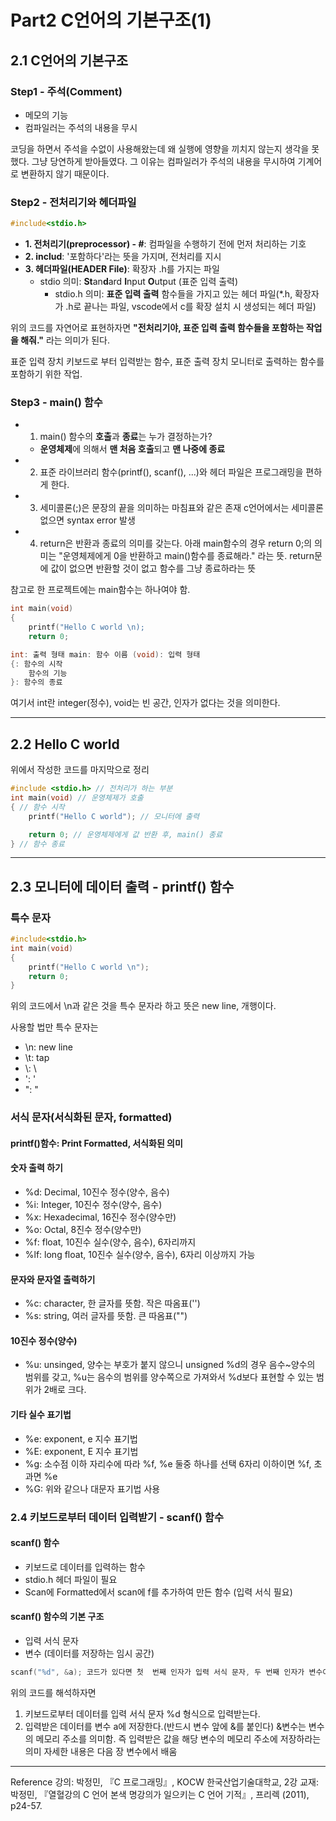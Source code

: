 # Part2 C언어의 기본구조(1)

## 2.1 C언어의 기본구조

### Step1 - 주석(Comment)

- 메모의 기능
- 컴파일러는 주석의 내용을 무시

코딩을 하면서 주석을 수없이 사용해왔는데 왜 실행에 영향을 끼치지 않는지 생각을 못했다.
그냥 당연하게 받아들였다.
그 이유는 컴파일러가 주석의 내용을 무시하여 기계어로 변환하지 않기 때문이다.

### Step2 - 전처리기와 헤더파일

```c
#include<stdio.h>
```

- **1. 전처리기(preprocessor) - #**: 컴파일을 수행하기 전에 먼저 처리하는 기호
- **2. includ**: '포함하다'라는 뜻을 가지며, 전처리를 지시
- **3. 헤더파일(HEADER File)**: 확장자 .h를 가지는 파일
  - stdio 의미: **St**an**d**ard **I**nput **O**utput (표준 입력 출력)
    - stdio.h 의미: **표준 입력 출력** 함수들을 가지고 있는 헤더 파일(\*.h, 확장자가 .h로 끝나는 파일, vscode에서 c를 확장 설치 시 생성되는 헤더 파일)

위의 코드를 자연어로 표현하자면
**"전처리기야, 표준 입력 출력 함수들을 포함하는 작업을 해줘."** 라는 의미가 된다.

표준 입력 장치 키보드로 부터 입력받는 함수, 표준 출력 장치 모니터로 출력하는 함수를 포함하기 위한 작업.

### Step3 - main() 함수

- 1. main() 함수의 **호출**과 **종료**는 누가 결정하는가?
  - **운영체제**에 의해서 **맨 처음 호출**되고 **맨 나중에 종료**
- 2. 표준 라이브러리 함수(printf(), scanf(), ...)와 헤더 파일은 프로그래밍을 편하게 한다.
- 3. 세미콜론(;)은 문장의 끝을 의미하는 마침표와 같은 존재
     c언어에서는 세미콜론 없으면 syntax error 발생
- 4. return은 반환과 종료의 의미를 갖는다.
     아래 main함수의 경우 return 0;의 의미는 "운영체제에게 0을 반환하고 main()함수를 종료해라." 라는 뜻.
     return문에 값이 없으면 반환할 것이 없고 함수를 그냥 종료하라는 뜻

참고로 한 프로젝트에는 main함수는 하나여야 함.

```c
int main(void)
{
	printf("Hello C world \n);
    return 0;

int: 출력 형태 main: 함수 이름 (void): 입력 형태
{: 함수의 시작
	함수의 기능
}: 함수의 종료
```

여기서 int란 integer(정수), void는 빈 공간, 인자가 없다는 것을 의미한다.

---

## 2.2 Hello C world

위에서 작성한 코드를 마지막으로 정리

```c
#include <stdio.h> // 전처리가 하는 부분
int main(void) // 운영체제가 호출
{ // 함수 시작
    printf("Hello C world"); // 모니터에 출력

    return 0; // 운영체제에게 값 반환 후, main() 종료
} // 함수 종료
```

---

## 2.3 모니터에 데이터 출력 - printf() 함수

### 특수 문자

```c
#include<stdio.h>
int main(void)
{
    printf("Hello C world \n");
    return 0;
}
```

위의 코드에서 \n과 같은 것을 특수 문자라 하고 뜻은 new line, 개행이다.

사용할 법만 특수 문자는

- \n: new line
- \t: tap
- \\\: \
- \': '
- \": "

### 서식 문자(서식화된 문자, formatted)

#### printf()함수: Print Formatted, 서식화된 의미

#### 숫자 출력 하기

- %d: Decimal, 10진수 정수(양수, 음수)
- %i: Integer, 10진수 정수(양수, 음수)
- %x: Hexadecimal, 16진수 정수(양수만)
- %o: Octal, 8진수 정수(양수만)
- %f: float, 10진수 실수(양수, 음수), 6자리까지
- %lf: long float, 10진수 실수(양수, 음수), 6자리 이상까지 가능

#### 문자와 문자열 출력하기

- %c: character, 한 글자를 뜻함. 작은 따옴표('')
- %s: string, 여러 글자를 뜻함. 큰 따옴표("")

#### 10진수 정수(양수)

- %u: unsinged, 양수는 부호가 붙지 않으니 unsigned
  %d의 경우 음수~양수의 범위를 갖고, %u는 음수의 범위를 양수쪽으로 가져와서 %d보다 표현할 수 있는 범위가 2배로 크다.

#### 기타 실수 표기법

- %e: exponent, e 지수 표기법
- %E: exponent, E 지수 표기법
- %g: 소수점 이하 자리수에 따라 %f, %e 둘중 하나를 선택
  6자리 이하이면 %f, 초과면 %e
- %G: 위와 같으나 대문자 표기법 사용

### 2.4 키보드로부터 데이터 입력받기 - scanf() 함수

#### scanf() 함수

- 키보드로 데이터를 입력하는 함수
- stdio.h 헤더 파일이 필요
- Scan에 Formatted에서 scan에 f를 추가하여 만든 함수 (입력 서식 필요)

#### scanf() 함수의 기본 구조

- 입력 서식 문자
- 변수 (데이터를 저장하는 임시 공간)

```c
scanf("%d", &a); 코드가 있다면 첫  번째 인자가 입력 서식 문자, 두 번째 인자가 변수이다.
```

위의 코드를 해석하자면

1. 키보드로부터 데이터를 입력 서식 문자 %d 형식으로 입력받는다.
2. 입력받은 데이터를 변수 a에 저장한다.(반드시 변수 앞에 &를 붙인다)
   &변수는 변수의 메모리 주소를 의미함.
   즉 입력받은 값을 해당 변수의 메모리 주소에 저장하라는 의미
   자세한 내용은 다음 장 변수에서 배움

---

Reference
강의: 박정민, 『C 프로그래밍』, KOCW 한국산업기술대학교, 2강
교재: 박정민, 『열혈강의 C 언어 본색 명강의가 일으키는 C 언어 기적』, 프리렉 (2011), p24-57.
